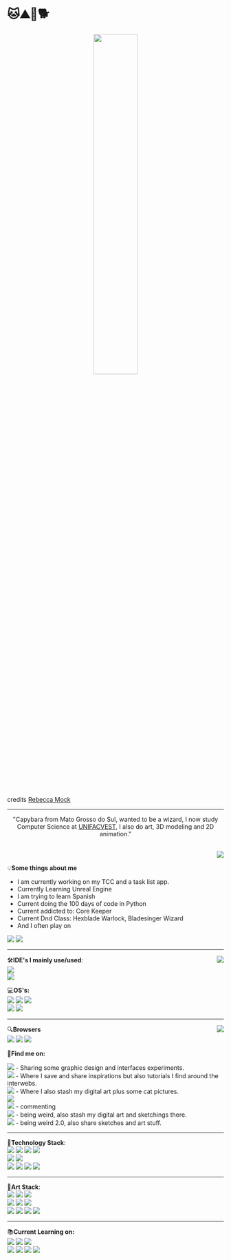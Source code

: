 # 🐱⛰️🌌🐕
<p align="center" width="100%">
    <img width="45%" src="https://64.media.tumblr.com/3410c84949b9dca78b91a5af6e235008/a59b5c83ea131d04-01/s400x600/5a6bf1f5497f0d4bc8d004ab75c64a30877ff082.gif">
</p>
credits <a href="https://rebeccamock.tumblr.com/">Rebecca Mock</a>

<!--Linktree when I finish it
<p align="center" width="10%">
    <a href="#"><img src="https://img.shields.io/badge/linktree-39E09B?style=for-the-badge&logo=linktree&logoColor=white"/></a>
</p>-->

  -------------------------------------------------------------------------------------------------------------------------------------------------------------------   
  <p align="center">
    "Capybara from Mato Grosso do Sul, wanted to be a wizard, I now study Computer Science at <a href="https://www.unifacvest.edu.br/">UNIFACVEST</a>, I also do art, 3D modeling and 2D animation."
    </p>

    
<br>
<a href="https://github.com/anuraghazra/github-readme-stats">
  <img align="right" src="https://github-readme-stats.vercel.app/api?username=the4rcanist&show_icons=true&theme=tokyonight" />
</a>
<br>

💡<strong>Some things about me</strong>
- I am currently working on my TCC and a task list app.
- Currently Learning Unreal Engine
- I am trying to learn Spanish
- Current doing the 100 days of code in Python
- Current addicted to: Core Keeper
- Current Dnd Class: Hexblade Warlock, Bladesinger Wizard
- And I often play on
<img witdth="30%" src="https://img.shields.io/badge/Riot_Games-D32936?style=for-the-badge&logo=riot-games&logoColor=white"/>
<img witdth="30%" src="https://img.shields.io/badge/Steam-000000?style=for-the-badge&logo=steam&logoColor=white"/>



  -------------------------------------------------------------------------------------------------------------------------------------------------------------------

<a href="https://github.com/anuraghazra/github-readme-stats">
  <img align="right" src="https://github-readme-stats.vercel.app/api/top-langs/?username=the4rcanist&langs_count=5&theme=tokyonight&layout=compact" />
</a>

🛠<strong>IDE's I mainly use/used</strong>:
<br>
<img witdth="30%" src="https://img.shields.io/badge/PyCharm-000000.svg?&style=for-the-badge&logo=PyCharm&logoColor=white"/>
<br>
<img witdth="30%" src="https://img.shields.io/badge/Visual_Studio_Code-0078D4?style=for-the-badge&logo=visual%20studio%20code&logoColor=white"/>

💻<strong>OS's:</strong>
<br>
<img witdth="30%" src="https://img.shields.io/badge/Android-3DDC84?style=for-the-badge&logo=android&logoColor=white"/>
<img witdth="30%" src="https://img.shields.io/badge/Arch_Linux-1793D1?style=for-the-badge&logo=arch-linux&logoColor=white"/>
<img witdth="30%" src="https://img.shields.io/badge/Kali_Linux-557C94?style=for-the-badge&logo=kali-linux&logoColor=white"/>
<br>
<img witdth="30%" src="https://img.shields.io/badge/Ubuntu-E95420?style=for-the-badge&logo=ubuntu&logoColor=white"/>
<img witdth="30%" src="https://img.shields.io/badge/Windows-0078D6?style=for-the-badge&logo=windows&logoColor=white"/>


  -------------------------------------------------------------------------------------------------------------------------------------------------------------------

<a href="https://github.com/anuraghazra/github-readme-stats">
  <img align="right" src="https://github-readme-stats.vercel.app/api/wakatime?username=the4rcanist&theme=tokyonight" />
</a>

🔍<strong>Browsers</strong>
<br>
    <img witdth="30%" src="https://img.shields.io/badge/Brave-FF1B2D?style=for-the-badge&logo=Brave&logoColor=white"/>
    <img witdth="30%" src="https://img.shields.io/badge/Google_chrome-4285F4?style=for-the-badge&logo=Google-chrome&logoColor=white"/>
    <img witdth="30%" src="https://img.shields.io/badge/Tor_Browser-7D4698?style=for-the-badge&logo=Tor-Browser&logoColor=white"/>
    

<!--Playstore when I finish it
- I create Android games for CRYOGEN on
https://img.shields.io/badge/Google_Play-414141?style=for-the-badge&logo=google-play&logoColor=white and 
https://img.shields.io/badge/App_Store-0D96F6?style=for-the-badge&logo=app-store&logoColor=white
-->
<!--Blogs when I finish them
- I often (or not) write about programming, art, life, cats, travelling and etc on 
https://img.shields.io/badge/dev.to-0A0A0A?style=for-the-badge&logo=devdotto&logoColor=white
https://img.shields.io/badge/Hashnode-2962FF?style=for-the-badge&logo=hashnode&logoColor=white
https://img.shields.io/badge/Medium-12100E?style=for-the-badge&logo=medium&logoColor=white
and on my personal website running on 

-->

<!--Gumroad when I finish it
- Every one of my brushes, resources and etc are on https://img.shields.io/badge/GUMROAD-36a9ae?style=for-the-badge&logo=gumroad&logoColor=white
-->

<!--Animations when I finish them
- You can find my animations on https://img.shields.io/badge/Amazon%20Prime-00A8E1?style=for-the-badge&logo=netflix&logoColor=white
https://img.shields.io/badge/Netflix-E50914?style=for-the-badge&logo=netflix&logoColor=white
-->

🌻<strong>Find me on:</strong>

<a href="https://www.behance.net/marypamplona"><img witdth="30%" src="https://img.shields.io/badge/-Behance-blue?style=for-the-badge&logo=behance&logoColor=white"/></a> - Sharing some graphic design and interfaces experiments.
<br>
<a href="https://www.pinterest.com/the4rcanist/"><img witdth="30%" src="https://img.shields.io/badge/Pinterest-%23E60023.svg?&style=for-the-badge&logo=Pinterest&logoColor=white"/></a> - Where I save and share inspirations but also tutorials I find around the interwebs.
<br>
<a href="https://www.instagram.com/the4rcanist/"><img witdth="30%" src="https://img.shields.io/badge/Instagram-E4405F?style=for-the-badge&logo=instagram&logoColor=white"/></a> - Where I also stash my digital art plus some cat pictures.
<br>
<a href="https://www.linkedin.com/in/mary-pamplona-96a609172/"><img witdth="30%" src="https://img.shields.io/badge/LinkedIn-0077B5?style=for-the-badge&logo=linkedin&logoColor=white"/></a>
<br>
<a href="https://www.reddit.com/user/the4rcanist"><img witdth="30%" src="https://img.shields.io/badge/Reddit-FF4500?style=for-the-badge&logo=reddit&logoColor=white"/></a> - commenting
<br>
<a href="https://the4rcanist.tumblr.com/"><img witdth="30%" src="https://img.shields.io/badge/Tumblr-%2336465D.svg?&style=for-the-badge&logo=Tumblr&logoColor=white"/></a> - being weird, also stash my digital art and sketchings there.
<br>
<a href="https://twitter.com/the4rcanist"><img witdth="30%" src="https://img.shields.io/badge/Twitter-1DA1F2?style=for-the-badge&logo=twitter&logoColor=white"/></a> - being weird 2.0, also share sketches and art stuff.
<br>


  -------------------------------------------------------------------------------------------------------------------------------------------------------------------

<!--Gmail e proton
Gmail badge seguido do gmailhttps://img.shields.io/badge/Gmail-D14836?style=for-the-badge&logo=gmail&logoColor=white

Proton mail seguido do email
https://img.shields.io/badge/ProtonMail-8B89CC?style=for-the-badge&logo=protonmail&logoColor=white

Twitch
https://img.shields.io/badge/Twitch-9146FF?style=for-the-badge&logo=twitch&logoColor=white

Youtube
https://img.shields.io/badge/YouTube-FF0000?style=for-the-badge&logo=youtube&logoColor=white
-->

<!-- Code challenges
Codechef seguido do user
https://img.shields.io/badge/Codechef-%23B92B27.svg?&style=for-the-badge&logo=Codechef&logoColor=white

Codeforces seguido do user
https://img.shields.io/badge/Codeforces-445f9d?style=for-the-badge&logo=Codeforces&logoColor=white

Codepen seguido do user
https://img.shields.io/badge/Codepen-000000?style=for-the-badge&logo=codepen&logoColor=white

Codewards seguido do user
https://img.shields.io/badge/Codewars-B1361E?style=for-the-badge&logo=Codewars&logoColor=white

ResearchGate
https://img.shields.io/badge/Research_Gate-00CCBB.svg?&style=for-the-badge&logo=ResearchGate&logoColor=white

SoloLearn
https://img.shields.io/badge/-Sololearn-3a464b?style=for-the-badge&logo=Sololearn&logoColor=white

Stack Overflow
https://img.shields.io/badge/Stack_Overflow-FE7A16?style=for-the-badge&logo=stack-overflow&logoColor=white

TikTok
https://img.shields.io/badge/TikTok-000000?style=for-the-badge&logo=tiktok&logoColor=white
-->

<!--Hackearth e Rank
Hackerearth seguido do user
https://img.shields.io/badge/HackerEarth-%232C3454.svg?&style=for-the-badge&logo=HackerEarth&logoColor=Blue

Hackerrank seguido do user
https://img.shields.io/badge/-Hackerrank-2EC866?style=for-the-badge&logo=HackerRank&logoColor=white
-->

<!--Kaggle
https://img.shields.io/badge/Kaggle-20BEFF?style=for-the-badge&logo=Kaggle&logoColor=white

Leetcode
https://img.shields.io/badge/-LeetCode-FFA116?style=for-the-badge&logo=LeetCode&logoColor=black
-->

<!-- 
--- My Groups:

- I run a Brazilian programming teaching server on discord
https://img.shields.io/badge/Discord-7289DA?style=for-the-badge&logo=discord&logoColor=white

- I also run a Reddit server for people who wanna learn art and programming
https://aleen42.github.io/badges/src/reddit.svg-->

🔮<strong>Technology Stack</strong>:
<br>
<img witdth="30%" src="https://img.shields.io/badge/HTML-239120?style=for-the-badge&logo=html5&logoColor=white"/>
<img witdth="30%" src="https://img.shields.io/badge/CSS-239120?&style=for-the-badge&logo=css3&logoColor=white"/>
<img witdth="30%" src="https://img.shields.io/badge/JavaScript-F7DF1E?style=for-the-badge&logo=javascript&logoColor=black"/>
<img witdth="30%" src="https://img.shields.io/badge/Python-3776AB?style=for-the-badge&logo=python&logoColor=white"/>
<br>
<img witdth="30%" src="https://img.shields.io/badge/GIT-E44C30?style=for-the-badge&logo=git&logoColor=white"/>
<img witdth="30%" src="https://img.shields.io/badge/powershell-5391FE?style=for-the-badge&logo=powershell&logoColor=white"/>
<br>
<img witdth="30%" src="https://img.shields.io/badge/LibreOffice-18A303?style=for-the-badge&logo=LibreOffice&logoColor=white"/>
<img witdth="30%" src="https://img.shields.io/badge/Microsoft_Access-A4373A?style=for-the-badge&logo=microsoft-access&logoColor=white"/>
<img witdth="30%" src="https://img.shields.io/badge/Notion-000000?style=for-the-badge&logo=notion&logoColor=white"/>
<img witdth="30%" src="https://img.shields.io/badge/Trello-0052CC?style=for-the-badge&logo=trello&logoColor=white"/>


  -------------------------------------------------------------------------------------------------------------------------------------------------------------------


🎨<strong>Art Stack</strong>:
<br>
<img witdth="30%" src="https://img.shields.io/badge/Adobe%20after%20affects-CF96FD?style=for-the-badge&logo=Adobe%20after%20effects&logoColor=393665"/>
<img witdth="30%" src="https://img.shields.io/badge/Adobe%20Illustrator-FF9A00?style=for-the-badge&logo=adobe%20illustrator&logoColor=white"/>
<img witdth="30%" src="https://img.shields.io/badge/Adobe%20InDesign-FF3366?style=for-the-badge&logo=Adobe%20InDesign&logoColor=white"/>
<br>
<img witdth="30%" src="https://img.shields.io/badge/Adobe%20Lightroom-31A8FF?style=for-the-badge&logo=Adobe%20Lightroom&logoColor=white"/>
<img witdth="30%" src="https://img.shields.io/badge/Adobe%20Photoshop-31A8FF?style=for-the-badge&logo=Adobe%20Photoshop&logoColor=black"/>
<img witdth="30%" src="https://img.shields.io/badge/Adobe%20XD-470137?style=for-the-badge&logo=Adobe%20XD&logoColor=#FF61F6"/>
<br>
<img witdth="30%" src="https://img.shields.io/badge/blender-%23F5792A.svg?style=for-the-badge&logo=blender&logoColor=white"/>
<img witdth="30%" src="https://img.shields.io/badge/Canva-%2300C4CC.svg?&style=for-the-badge&logo=Canva&logoColor=white"/>
<img witdth="30%" src="https://img.shields.io/badge/Figma-F24E1E?style=for-the-badge&logo=figma&logoColor=white"/>
<img witdth="30%" src="https://img.shields.io/badge/Inkscape-000000?style=for-the-badge&logo=Inkscape&logoColor=white"/>


  -------------------------------------------------------------------------------------------------------------------------------------------------------------------

<!-- Other stuf
- Wanna pay me a coffee?
https://img.shields.io/badge/Buy_Me_A_Coffee-FFDD00?style=for-the-badge&logo=buy-me-a-coffee&logoColor=black

https://img.shields.io/badge/Ko--fi-F16061?style=for-the-badge&logo=ko-fi&logoColor=white

https://img.shields.io/badge/Patreon-F96854?style=for-the-badge&logo=patreon&logoColor=white

https://img.shields.io/badge/PayPal-00457C?style=for-the-badge&logo=paypal&logoColor=white

https://img.shields.io/badge/picpay-21C25E?style=for-the-badge&logo=picpay&logoColor=white

https://img.shields.io/badge/Bitcoin-000000?style=for-the-badge&logo=bitcoin&logoColor=white

https://img.shields.io/badge/dash-008DE4?style=for-the-badge&logo=dash&logoColor=white

https://img.shields.io/badge/Ethereum-3C3C3D?style=for-the-badge&logo=Ethereum&logoColor=white

- You can find my soundtracks on:
https://img.shields.io/badge/last.fm-D51007?style=for-the-badge&logo=last.fm&logoColor=white
https://img.shields.io/badge/SoundCloud-FF3300?style=for-the-badge&logo=soundcloud&logoColor=white
https://img.shields.io/badge/Spotify-1ED760?&style=for-the-badge&logo=spotify&logoColor=white
https://img.shields.io/badge/YouTube_Music-FF0000?style=for-the-badge&logo=youtube-music&logoColor=white
-->

📚<strong>Current Learning on:</strong>
<br>
<img witdth="30%" src="https://img.shields.io/badge/Codecademy-FFF0E5?style=for-the-badge&logo=codecademy&logoColor=303347"/>
<img witdth="30%" src="https://img.shields.io/badge/Coursera-0056D2?style=for-the-badge&logo=Coursera&logoColor=white"/>
<img witdth="30%" src="https://img.shields.io/badge/freecodecamp-27273D?style=for-the-badge&logo=freecodecamp&logoColor=white"/>
<br>
<img witdth="30%" src="https://img.shields.io/badge/Future%20Learn-000000?style=for-the-badge&logo=futurelearn&logoColor=white"/>
<img witdth="30%" src="https://img.shields.io/badge/skill%20share-002333?style=for-the-badge&logo=skillshare&logoColor=white"/>
<img witdth="30%" src="https://img.shields.io/badge/Udacity-grey?style=for-the-badge&logo=udacity&logoColor=#5FCFEE"/>
<img witdth="30%" src="https://img.shields.io/badge/Udemy-EC5252?style=for-the-badge&logo=Udemy&logoColor=white"/>
